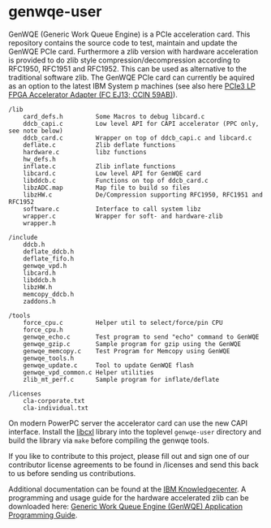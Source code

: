 genwqe-user
===========

GenWQE (Generic Work Queue Engine) is a PCIe acceleration card. This
repository contains the source code to test, maintain and update the
GenWQE PCIe card. Furthermore a zlib version with hardware
acceleration is provided to do zlib style compression/decompression
according to RFC1950, RFC1951 and RFC1952. This can be used as
alternative to the traditional software zlib. The GenWQE PCIe card can
currently be aquired as an option to the latest IBM System p machines (see also here [PCIe3 LP FPGA Accelerator Adapter (FC EJ13; CCIN 59AB)](http://www-01.ibm.com/support/knowledgecenter/8247-22L/p8hcd/fcej13.htm?lang=en)).

    /lib
        card_defs.h         Some Macros to debug libcard.c
        ddcb_capi.c         Low level API for CAPI accelerator (PPC only, see note below)
        ddcb_card.c         Wrapper on top of ddcb_capi.c and libcard.c
        deflate.c           Zlib deflate functions
        hardware.c          libz functions
        hw_defs.h
        inflate.c           Zlib inflate functions
        libcard.c           Low level API for GenWQE card
        libddcb.c           Functions on top of ddcb_card.c
        libzADC.map         Map file to build so files
        libzHW.c            De/Compression supporting RFC1950, RFC1951 and RFC1952
        software.c          Interface to call system libz
        wrapper.c           Wrapper for soft- and hardware-zlib
        wrapper.h

    /include
        ddcb.h
        deflate_ddcb.h
        deflate_fifo.h
        genwqe_vpd.h
        libcard.h
        libddcb.h
        libzHW.h
        memcopy_ddcb.h
        zaddons.h

    /tools
        force_cpu.c         Helper util to select/force/pin CPU
        force_cpu.h
        genwqe_echo.c       Test program to send "echo" command to GenWQE
        genwqe_gzip.c       Sample program for gzip using the GenWQE
        genwqe_memcopy.c    Test Program for Memcopy using GenWQE
        genwqe_tools.h
        genwqe_update.c     Tool to update GenWQE flash
        genwqe_vpd_common.c Helper utilities
        zlib_mt_perf.c      Sample program for inflate/deflate

    /licenses
        cla-corporate.txt
        cla-individual.txt

On modern PowerPC server the accelerator card can use the new CAPI interface.
Install the [libcxl](https://github.com/ibm-capi/libcxl.git) library into the toplevel ````genwqe-user```` directory and build the library via ````make```` before compiling the genwqe tools.

If you like to contribute to this project, please fill out and sign
one of our contributor license agreements to be found in /licenses and
send this back to us before sending us contributions.

Additional documentation can be found at the  [IBM Knowledgecenter](http://www-01.ibm.com/support/knowledgecenter/linuxonibm/liabt/liabtkickoff.htm). A programming and usage guide for the hardware accelerated zlib can be downloaded here: [Generic Work Queue Engine (GenWQE) Application Programming Guide](https://www.ibm.com/developerworks/community/blogs/fe313521-2e95-46f2-817d-44a4f27eba32/entry/Generic_Work_Queue_Engine_GenWQE_Application_Programming_Guide?lang=en).
